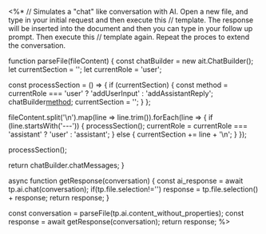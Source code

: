 <%*
// Simulates a "chat" like conversation with AI. Open a new file, and type in your initial request and then execute this 
// template. The response will be inserted into the document and then you can type in your follow up prompt. Then execute this
// template again. Repeat the proces to extend the conversation.

function parseFile(fileContent) {
  const chatBuilder = new ait.ChatBuilder();
  let currentSection = '';
  let currentRole = 'user';

  const processSection = () => {
    if (currentSection) {
      const method = currentRole === 'user' ? 'addUserInput' : 'addAssistantReply';
      chatBuilder[method](currentSection.replace('_AI_\n','').replace('**You**\n',''));
      currentSection = '';
    }
  };

  fileContent.split('\n').map(line => line.trim()).forEach(line => {
    if (line.startsWith('---')) {
      processSection();
      currentRole = currentRole === 'assistant' ? 'user' : 'assistant';
    } else {
      currentSection += line + '\n';
    }
  });

  processSection();

  return chatBuilder.chatMessages;
}

async function getResponse(conversation) {
  const ai_response = await tp.ai.chat(conversation);
  if(tp.file.selection!='') response = tp.file.selection() + response;
  return response;
}

const conversation = parseFile(tp.ai.content_without_properties);
const response = await getResponse(conversation);
return response;
%>